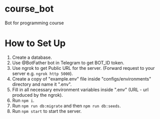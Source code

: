 # course_bot
Bot for programming course

# How to Set Up
1. Create a database.
2. Use @BotFather bot in Telegram to get BOT_ID token.
3. Use ngrok to get Public URL for the server. (Forward request to your server e.g. `ngrok http 5000`).
4. Create a copy of "example.env" file inside "configs/environments" directory and name it ".env".
5. Fill in all necessary environment variables inside ".env" (URL - url produced by the ngrok).
6. Run `npm i`. 
7. Run `npm run db:migrate` and then `npm run db:seeds`.
8. Run `npm start` to start the server.